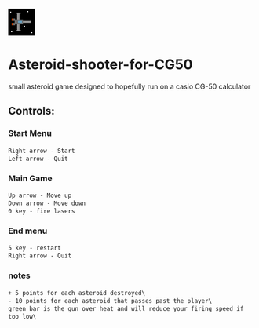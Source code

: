 ![altText](/icon.ico)
# Asteroid-shooter-for-CG50 
  small asteroid game designed to hopefully run on a casio CG-50 calculator
## Controls:
  ### Start Menu
    Right arrow - Start
    Left arrow - Quit

  ### Main Game
    Up arrow - Move up
    Down arrow - Move down
    0 key - fire lasers

  ### End menu
    5 key - restart
    Right arrow - Quit

  ### notes
    + 5 points for each asteroid destroyed\
    - 10 points for each asteroid that passes past the player\
    green bar is the gun over heat and will reduce your firing speed if too low\
